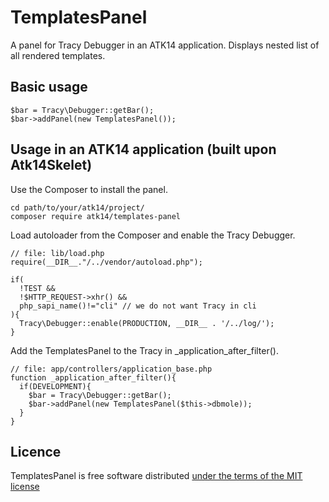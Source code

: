 TemplatesPanel
==============

A panel for Tracy Debugger in an ATK14 application. Displays nested list of all rendered templates.

Basic usage
-----------

    $bar = Tracy\Debugger::getBar();
    $bar->addPanel(new TemplatesPanel());

Usage in an ATK14 application (built upon Atk14Skelet)
------------------------------------------------------

Use the Composer to install the panel.

    cd path/to/your/atk14/project/
    composer require atk14/templates-panel

Load autoloader from the Composer and enable the Tracy Debugger.

    // file: lib/load.php
    require(__DIR__."/../vendor/autoload.php");

    if(
      !TEST &&
      !$HTTP_REQUEST->xhr() &&
      php_sapi_name()!="cli" // we do not want Tracy in cli
    ){
      Tracy\Debugger::enable(PRODUCTION, __DIR__ . '/../log/');
    }

Add the TemplatesPanel to the Tracy in \_application_after_filter().

    // file: app/controllers/application_base.php
    function _application_after_filter(){
      if(DEVELOPMENT){
        $bar = Tracy\Debugger::getBar();
        $bar->addPanel(new TemplatesPanel($this->dbmole));
      }
    }

Licence
-------

TemplatesPanel is free software distributed [under the terms of the MIT license](http://www.opensource.org/licenses/mit-license)
